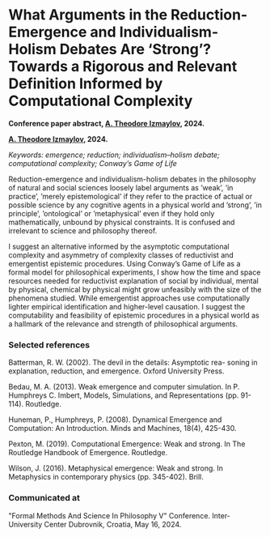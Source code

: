 # What Arguments in the Reduction-Emergence and Individualism-Holism Debates Are ‘Strong’? Towards a Rigorous and Relevant Definition Informed by Computational Complexity

**Conference paper abstract, [A. Theodore Izmaylov](https://theodoreizmaylov.com/), 2024.**

**[A. Theodore Izmaylov](https://theodoreizmaylov.com/), 2024.**

*Keywords: emergence; reduction; individualism–holism debate; computational complexity; Conway’s Game of Life*

Reduction-emergence and individualism-holism debates in the philosophy of natural and social sciences loosely label arguments as ’weak’, ’in practice’, ’merely epistemological’ if they refer to the practice of actual or possible science by any cognitive agents in a physical world and ’strong’, ’in principle’, ’ontological’ or ’metaphysical’ even if they hold only mathematically, unbound by physical constraints. It is confused and irrelevant to science and philosophy thereof.

I suggest an alternative informed by the asymptotic computational complexity and asymmetry of complexity classes of reductivist and emergentist epistemic procedures. Using Conway’s Game of Life as a formal model for philosophical experiments, I show how the time and space resources needed for reductivist explanation of social by individual, mental by physical, chemical by physical might grow unfeasibly with the size of the phenomena studied. While emergentist approaches use computationally lighter empirical identification and higher-level causation. I suggest the computability and feasibility of epistemic procedures in a physical world as a hallmark of the relevance and strength of philosophical arguments.

### Selected references

Batterman, R. W. (2002). The devil in the details: Asymptotic rea-
soning in explanation, reduction, and emergence. Oxford University Press.

Bedau, M. A. (2013). Weak emergence and computer simulation. In
P. Humphreys C. Imbert, Models, Simulations, and Representations (pp.
91-114). Routledge.

Huneman, P., Humphreys, P. (2008). Dynamical Emergence and
Computation: An Introduction. Minds and Machines, 18(4), 425-430.

Pexton, M. (2019). Computational Emergence: Weak and strong. In
The Routledge Handbook of Emergence. Routledge.

Wilson, J. (2016). Metaphysical emergence: Weak and strong. In
Metaphysics in contemporary physics (pp. 345-402). Brill.

### Communicated at

"Formal Methods And Science In Philosophy V" Conference. Inter-University Center Dubrovnik, Croatia, May 16, 2024.